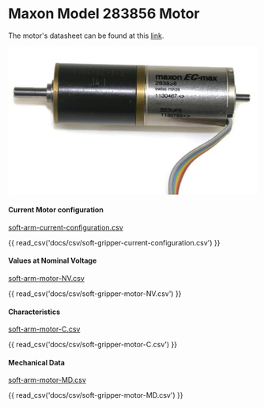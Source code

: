 # Maxon Model 283856 Motor
The motor's datasheet can be found at this [link](https://www.maxongroup.com/maxon/view/product/283856).

![maxon-ec-22-max](../fig/maxon-ec-max-22-283856.jpg)

#### Current Motor configuration 

[soft-arm-current-configuration.csv](csv/soft-gripper-current-configuration.csv)

{{ read_csv('docs/csv/soft-gripper-current-configuration.csv') }}

#### Values at Nominal Voltage

[soft-arm-motor-NV.csv](csv/soft-gripper-motor-NV.csv)

{{ read_csv('docs/csv/soft-gripper-motor-NV.csv') }}

#### Characteristics

[soft-arm-motor-C.csv](csv/soft-gripper-motor-C.csv)

{{ read_csv('docs/csv/soft-gripper-motor-C.csv') }}

#### Mechanical Data

[soft-arm-motor-MD.csv](csv/soft-gripper-motor-MD.csv)

{{ read_csv('docs/csv/soft-gripper-motor-MD.csv') }}

